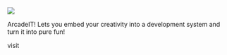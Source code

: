 <img src="https://www.arcadeit.net/images/ArcadeIT_Logo.png" />
<p>ArcadeIT! Lets you embed your creativity into a development system and turn it into pure fun!</p>
<p>visit <a href="http:\\www.arcadeit.net>ArcadeIT!</a> website and learn more about this world.</p>

